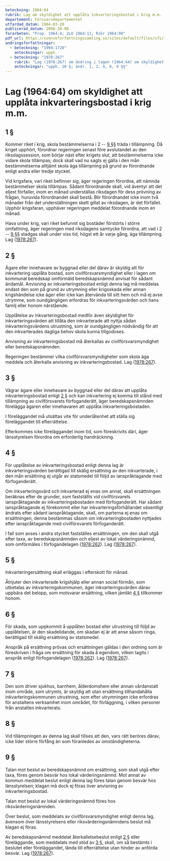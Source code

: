 ```yaml
---
beteckning: 1964:64
rubrik: Lag om skyldighet att upplåta inkvarteringsbostad i krig m.m.
departement: Försvarsdepartementet
utfardad_datum: 1964-03-20
publicerad_datum: 2008-10-08
forarbeten: "Prop. 1964:4; 2LU 1964:11; Rskr 1964:90"
pdf_url: https://svenskforfattningssamling.se/sites/default/files/sfs/1964-03/SFS1964-64.pdf
andringsforfattningar:
  - beteckning: "1994:1720"
    anteckningar: upph.
  - beteckning: "1978:267"
    rubrik: "Lag (1978:267) om ändring i lagen (1964:64) om skyldighet att upplåta inkvarteringsbostad i krig m.m."
    anteckningar: "upph. 10 §; ändr. 1, 2, 4, 6, 9 §§"
---
```


# Lag (1964:64) om skyldighet att upplåta inkvarteringsbostad i krig m.m.

## 1 §

Kommer riket i krig, skola bestämmelserna i 2 -- [9 §](#9)§ träda i tillämpning. Då kriget upphört, förordnar regeringen senast före avslutandet av den riksdagssession, som börjar näst efter krigets slut, att bestämmelserna icke vidare skola tillämpas; dock skall vad nu sagts ej gälla i den mån bestämmelserna alltjämt skola äga tillämpning på grund av förordnande enligt andra eller tredje stycket.

Vid krigsfara, vari riket befinner sig, äger regeringen förordna, att nämnda bestämmelser skola tillämpas. Sådant förordnande skall, vid äventyr att det eljest förfaller, inom en månad underställas riksdagen för dess prövning av frågan, huruvida förordnandet skall bestå. Blir förordnandet icke inom två månader från det underställningen skett gillat av riksdagen, är det förfallet. Upphör krigsfaran, upphäver regeringen meddelat förordnande inom en månad.

Hava under krig, vari riket befunnit sig bostäder förstörts i större omfattning, äger regeringen med riksdagens samtycke förordna, att vad i 2 -- [9 §](#9)§ stadgas skall under viss tid, högst ett år varje gång, äga tillämpning. Lag ([1978:267](https://selex.se/eli/sfs/1978/267)).

## 2 §

Ägare eller innehavare av byggnad eller del därav är skyldig att för inkvartering upplåta bostad, som civilförsvarsmyndighet eller i lagen om kommunal beredskap omförmäld beredskapsnämnd anvisat för sådant ändamål. Anvisning av inkvarteringsbostad enligt denna lag må meddelas endast den som på grund av utrymning eller krigsskada eller annan krigshändelse icke äger eller icke kan återvända till sitt hem och må ej avse utrymme, som oundgängligen erfordras för inkvarteringsvärden och hans familj eller honom närstående.

Upplåtelse av inkvarteringsbostad medför även skyldighet för inkvarteringsvärden att tillåta den inkvarterade att nyttja sådan inkvarteringsvärdens utrustning, som är oundgängligen nödvändig för att den inkvarterades dagliga behov skola kunna tillgodoses.

Anvisning av inkvarteringsbostad må återkallas av civilförsvarsmyndighet eller beredskapsnämnden.

Regeringen bestämmer vilka civilförsvarsmyndigheter som skola äga meddela och återkalla anvisning av inkvarteringsbostad. Lag ([1978:267](https://selex.se/eli/sfs/1978/267)).

## 3 §

Vägrar ägare eller innehavare av byggnad eller del därav att upplåta inkvarteringsbostad enligt [2 §](#2) och kan inkvartering ej komma till stånd med tillämpning av civilförsvarets förfoganderätt, äger beredskapsnämnden förelägga ägaren eller innehavaren att upplåta inkvarteringsbostaden.

I föreläggandet må utsättas vite för underlåtenhet att ställa sig föreläggandet till efterrättelse.

Efterkommes icke föreläggandet inom tid, som föreskrivits däri, äger länsstyrelsen förordna om erforderlig handräckning.

## 4 §

För upplåtelse av inkvarteringsbostad enligt denna lag är inkvarteringsvärden berättigad till skälig ersättning av den inkvarterade, i den mån ersättning ej utgår av statsmedel till följd av ianspråktagande med förfoganderätt.

Om inkvarteringsvärd och inkvarterad ej enas om annat, skall ersättningen beräknas efter de grunder, som fastställts vid civilförsvarets ianspråktagande av inkvarteringsbostaden med förfoganderätt. Har sådant ianspråktagande ej förekommit eller har inkvarteringsförhållandet väsentligt ändrats efter sådant ianspråktagande, skall, om parterna ej enas om ersättningen, denna bestämmas såsom om inkvarteringbostaden nyttjades efter ianspråktagande med civilförsvarets förfoganderätt.

I fall som avses i andra stycket fastställes ersättningen, om den skall utgå efter taxa, av beredskapsnämnden och eljest av lokal värderingsnämnd, som omförmäles i förfogandelagen ([1978:262](https://selex.se/eli/sfs/1978/262)). Lag ([1978:267](https://selex.se/eli/sfs/1978/267)).

## 5 §

Inkvarteringersättning skall erläggas i efterskott för månad.

Åtnjuter den inkvarterade krigshjälp eller annan social förmån, som utbetalas av inkvarteringskommunen, äger inkvarteringsvärden därav uppbära det belopp, som motsvarar ersättning, vilken jämlikt [4 §](#4) tillkommer honom.

## 6 §

För skada, som uppkommit å upplåten bostad eller utrustning till följd av upplåtelsen, är den skadelidande, om skadan ej är att anse såsom ringa, berättigad till skälig ersättning av statsmedel.

Anspråk på ersättning prövas och ersättningen gäldas i den ordning som är föreskriven i fråga om ersättning för skada å egendom, vilken tagits i anspråk enligt förfogandelagen ([1978:262](https://selex.se/eli/sfs/1978/262)). Lag ([1978:267](https://selex.se/eli/sfs/1978/267)).

## 7 §

Den som driver sjukhus, barnhem, ålderdomshem eller annan vårdanstalt inom område, som utrymts, är skyldig att utan ersättning tillhandahålla inkvarteringskommunen utrustning, som efter utrymningen icke erfordras för anstaltens verksamhet inom området, för förläggning, i vilken personer från anstalten inkvarterats.

## 8 §

Vid tillämpningen av denna lag skall tillses att den, vars rätt beröres därav, icke lider större förfång än som föranledes av omständigheterna.

## 9 §

Talan mot beslut av beredskapsnämnd om ersättning, som skall utgå efter taxa, föres genom besvär hos lokal värderingsnämnd. Mot annat av kommun meddelat beslut enligt denna lag föres talan genom besvär hos länsstyrelsen; klagan må dock ej föras över anvisning av inkvarteringsbostad.

Talan mot beslut av lokal värderingsnämnd föres hos riksvärderingsnämnden.

Över beslut, som meddelats av civilförsvarsmyndighet enligt denna lag, ävensom över länsstyrelsens eller riksvärderingsnämndens beslut må klagan ej föras.

Av beredskapsnämnd meddelat återkallelsebeslut enligt [2 §](#2) eller föreläggande, som meddelats med stöd av [3 §](#3), skall, om så bestämts i beslutet eller föreläggandet, lända till efterrättelse utan hinder av anförda besvär. Lag ([1978:267](https://selex.se/eli/sfs/1978/267)).